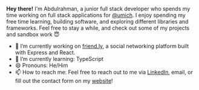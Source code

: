 **Hey there!** I'm Abdulrahman, a junior full stack developer who spends my time working on full stack applications for [@umich](https://github.com/umich). I enjoy spending my free time learning, building software, and exploring different libraries and frameworks. Feel free to stay a while, and check out some of my projects and sandbox work 😇

- 🔭 I’m currently working on [friend.ly](https://github.com/abdultolba/social-mern), a social networking platform built with Express and React.
- 🌱 I’m currently learning: TypeScript
- 😄 Pronouns: He/Him
- 📫 How to reach me: Feel free to reach out to me via [LinkedIn](https://www.linkedin.com/in/abdultolba), email, or fill out the contact form on my [website](https://abdultolba.dev)!
